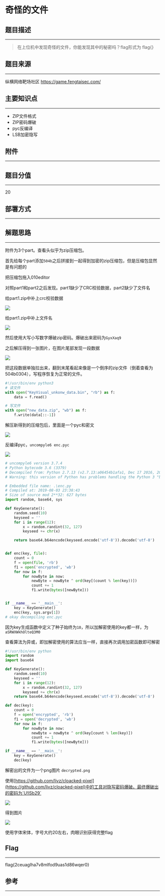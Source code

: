 # 奇怪的文件

## 题目描述
---
> 在上位机中发现奇怪的文件，你能发现其中的秘密吗？flag形式为 flag{}

## 题目来源
---
纵横网络靶场社区 https://game.fengtaisec.com/

## 主要知识点
---
- ZIP文件格式
- ZIP密码爆破
- pyc反编译
- LSB加密隐写

## 附件
---


## 题目分值
---
20

## 部署方式
---


## 解题思路
---

附件为3个part。查看头似乎为zip压缩包。

首先给每个part添加`504b`之后拼接到一起得到加密的zip压缩包，但是压缩包显然是有问题的

把压缩包拖入010editor

对照part1和part2之后发现。part1缺少了CRC校验数据，part2缺少了文件名


给part1.zip中补上crc校验数据

![](images/ctf-2021-09-01-22-16-21.png)

给part1.zip中补上文件名

![](images/ctf-2021-09-01-22-17-28.png)

然后使用大写小写数字爆破zip密码。爆破出来密码为`GyxXaq9`

之后解压得到一张图片，在图片尾部发现一段数据

![](images/ctf-2021-09-01-22-19-56.png)

把这段数据单独拉出来，翻到末尾看起来像是一个倒序的zip文件（倒着查看为504b0304），写程序恢复为正常的文件。

```python
#!/usr/bin/env python3
# 读文件
with open("KeyVisual_unkonw_data.bin", "rb") as f:
    data = f.read()

# 写文件
with open("new_data.zip", "wb") as f:
    f.write(data[::-1])
```

解压新得到的压缩包后，里面是一个pyc和密文

![](images/ctf-2021-09-01-22-24-11.png)

反编译pyc，`uncompyle6 enc.pyc`

![](images/ctf-2021-09-01-22-25-23.png)

```python
# uncompyle6 version 3.7.4
# Python bytecode 3.6 (3379)
# Decompiled from: Python 2.7.13 (v2.7.13:a06454b1afa1, Dec 17 2016, 20:42:59) [MSC v.1500 32 bit (Intel)]
# Warning: this version of Python has problems handling the Python 3 "byte" type in constants properly.

# Embedded file name: .\enc.py
# Compiled at: 2019-08-03 23:38:43
# Size of source mod 2**32: 627 bytes
import random, base64, sys

def KeyGenerate():
    random.seed(10)
    keyseed = ''
    for i in range(12):
        x = random.randint(32, 127)
        keyseed += chr(x)

    return base64.b64encode(keyseed.encode('utf-8')).decode('utf-8')


def enc(key, file):
    count = 0
    f = open(file, 'rb')
    f1 = open('encrypted', 'wb')
    for now in f:
        for nowByte in now:
            newByte = nowByte ^ ord(key[(count % len(key))])
            count += 1
            f1.write(bytes([newByte]))


if __name__ == '__main__':
    key = KeyGenerate()
    enc(key, sys.argv[1])
# okay decompiling enc.pyc
```

因为key生成函数中定义了种子始终为`10`，所以加解密使用的key都一样，为`aSRWXWkhOlteQ3M0`

查看算法为异或，即加解密使用的算法应当一样，直接再次调用加密函数即可解密

```Python
#!/usr/bin/env python
import random
import base64

def KeyGenerate():
    random.seed(10)
    keyseed = ''
    for i in range(12):
        x = random.randint(32, 127)
        keyseed += chr(x)
    return base64.b64encode(keyseed.encode('utf-8')).decode('utf-8')

def dec(key):
    count = 0
    f = open('encrypted', 'rb')
    f1 = open('decrypted', 'wb')
    for now in f:
        for nowByte in now:
            newByte = nowByte ^ ord(key[count % len(key)])
            count += 1
            f1.write(bytes([newByte]))

if __name__ == '__main__':
    key = KeyGenerate()
    dec(key)
```

解密出的文件为一个png图片 `decrypted.png`

使用[https://github.com/livz/cloacked-pixel](https://github.com/livz/cloacked-pixel)中的工具对隐写密码爆破。最终爆破出的密码为`U!lSb29`

![](images/ctf-2021-09-01-22-40-40.png)

得到图片

![](images/ctf-2021-09-01-22-41-15.png)

使用字体宋体，字号大约20左右，肉眼识别获得完整flag


## Flag
---
flag{2ceuagIha7v8mlfod9uas1d86wqer0}


## 参考
---
